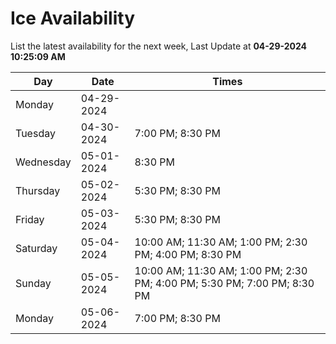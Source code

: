 # Ice Availability

List the latest availability for the next week, Last Update at **04-29-2024 10:25:09 AM**

| Day         | Date        | Times       |
| ----------- | ----------- | ----------- |
|Monday|04-29-2024||
|Tuesday|04-30-2024|7:00 PM; 8:30 PM|
|Wednesday|05-01-2024|8:30 PM|
|Thursday|05-02-2024|5:30 PM; 8:30 PM|
|Friday|05-03-2024|5:30 PM; 8:30 PM|
|Saturday|05-04-2024|10:00 AM; 11:30 AM; 1:00 PM; 2:30 PM; 4:00 PM; 8:30 PM|
|Sunday|05-05-2024|10:00 AM; 11:30 AM; 1:00 PM; 2:30 PM; 4:00 PM; 5:30 PM; 7:00 PM; 8:30 PM|
|Monday|05-06-2024|7:00 PM; 8:30 PM|
